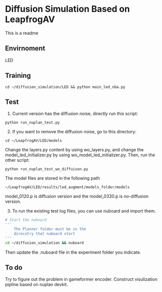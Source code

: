 # Diffusion Simulation Based on LeapfrogAV
This is a readme

## Envirnoment
LED 

## Training

``` 
cd ~/diffusion_simulation/LED && python main_led_nba.py
```
## Test
1. Current version has the diffusion noise, directly run this script:
```
python run_nuplan_test.py
```

2. If you want to remove the diffusion noise, go to this directory:
```
cd ~/LeapfrogAV/LED/models
```
Change the layers.py content by using wo_layers.py, and change the model_led_initializer.py by using wo_model_led_initializer.py. Then, run the other script:
```
python run_nuplan_test_wo_diffuison.py
```
The model files are stored in the following path
```
~/LeapfrogAV/LED/results/led_augment/models_folder/models
```
model_0120.p is diffusion version and the model_0330.p is no-diffusion version.

3. To run the existing test log files, you can use nuboard and import them.
``` bash
# Start the nuboard
'''
    The Planner folder must be in the 
    direcotry that nuboard start
'''
cd ~/diffusion_simulation && nuboard
```
Then update the .nuboard file in the experiment folder you indicate.

## To do
Try to figure out the problem in gameformer encoder.
Construct visulization pipline based on nuplan devkit.